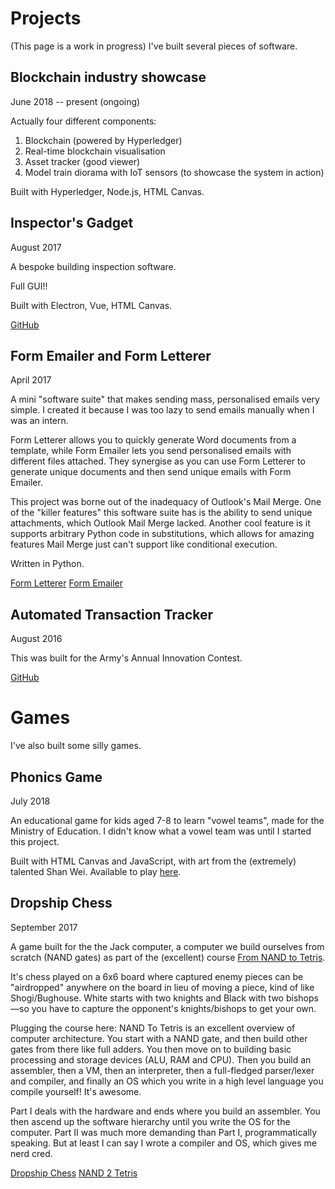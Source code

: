 # Projects

(This page is a work in progress)
I've built several pieces of software.

## Blockchain industry showcase
June 2018 -- present (ongoing)

Actually four different components:

1. Blockchain (powered by Hyperledger)
2. Real-time blockchain visualisation
3. Asset tracker (good viewer)
4. Model train diorama with IoT sensors (to showcase the system in action)

Built with Hyperledger, Node.js, HTML Canvas.

## Inspector's Gadget
August 2017

A bespoke building inspection software.

Full GUI!!

Built with Electron, Vue, HTML Canvas.

[GitHub](https://github.com/lieuzhenghong/inspectors-gadget/) 

## Form Emailer and Form Letterer
April 2017

A mini "software suite" that makes sending mass, personalised emails very
simple. I created it because I was too lazy to send emails manually when I was
an intern.

Form Letterer allows you to quickly generate Word documents from a template,
while Form Emailer lets you send personalised emails with different files
attached. They synergise as you can use Form Letterer to generate unique
documents and then send unique emails with Form Emailer.

This project was borne out of the inadequacy of Outlook's Mail Merge. One of
the "killer features" this software suite has is the ability to send unique
attachments, which Outlook Mail Merge lacked. Another cool feature is it
supports arbitrary Python code in substitutions, which allows for amazing
features Mail Merge just can't support like conditional execution.

Written in Python.

[Form Letterer](https://github.com/lieuzhenghong/form-letterer/) 
[Form Emailer](https://github.com/lieuzhenghong/form-emailer/) 

## Automated Transaction Tracker
August 2016

This was built for the Army's Annual Innovation Contest.

[GitHub](https://github.com/lieuzhenghong/automated-transaction-tracker/) 

# Games

I've also built some silly games.

## Phonics Game
July 2018

An educational game for kids aged 7-8 to learn "vowel teams", made for the
Ministry of Education. I didn't know what a vowel team was
until I started this project.

Built with HTML Canvas and JavaScript, with art from the (extremely) talented
Shan Wei. Available to play [here](lieuzhenghong.com/phonics-game-poc).

## Dropship Chess
September 2017

A game built for the the Jack computer, a computer we build ourselves from
scratch (NAND gates) as part of the (excellent) course [From NAND to
Tetris](https://www.nand2tetris.org/course).

It's chess played on a 6x6 board where captured enemy pieces can be
"airdropped" anywhere on the board in lieu of moving a piece, kind of like
Shogi/Bughouse. White starts with two knights and Black with two bishops—so you
have to capture the opponent's knights/bishops to get your own.

Plugging the course here: NAND To Tetris is an excellent overview of computer
architecture. You start with a NAND gate, and then build other gates from there
like full adders. You then move on to building basic processing and storage
devices (ALU, RAM and CPU).  Then you build an assembler, then a VM, then an
interpreter, then a full-fledged parser/lexer and compiler, and finally an OS
which you write in a high level language you compile yourself! It's awesome.

Part I deals with the hardware and ends where you build an assembler. You then
ascend up the software hierarchy until you write the OS for the computer. Part
II was much more demanding than Part I, programmatically speaking. But at least
I can say I wrote a compiler and OS, which gives me nerd cred.

[Dropship Chess](https://github.com/lieuzhenghong/nand2tetris-dropship-chess) 
[NAND 2 Tetris](https://github.com/lieuzhenghong/nand2tetris/)
